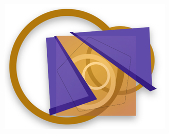 <p align="center"><img width="500" src="https://raw.githubusercontent.com/rossjrw/rossjrw.github.io/master/client/src/assets/logos/rossjrw.destructured.2020.png"></p>
